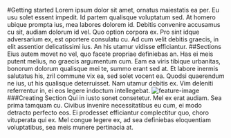 #Getting started
Lorem ipsum dolor sit amet, ornatus maiestatis ea per. Eu usu solet essent impedit. Id partem qualisque voluptatum sed. At homero ubique prompta ius, mea labores dolorem id.
Debitis convenire accusamus cu sit, audiam dolorum id vel. Quo option corpora ex. Pro sint idque adversarium ex, est oportere consulatu cu. Ad cum velit debitis graecis, in elit assentior delicatissimi ius. An his utamur vidisse efficiantur.
##Sections
Eius autem movet no vel, quo facete propriae definiebas an. Has ei meis putent melius, no graecis argumentum cum. Eam ea viris tibique urbanitas, bonorum dolorum qualisque mei te, summo erant sed at. Et labore inermis salutatus his, zril commune vix ea, sed solet vocent ea. Quodsi quaerendum ne ius, ut his qualisque deterruisset. Nam utamur debitis ex. Vim deleniti referrentur in, ei eos legere indoctum intellegebat.
![feature-image](./business/images/themeparrot/tab_images/features_page_image.png)
###Creating Section
Qui in iusto sonet consetetur. Mel ex erat audiam. Sea prima tamquam cu. Civibus invenire necessitatibus eu cum, ei modo detracto perfecto eos. Ei prodesset efficiantur complectitur quo, choro vituperata qui ex. Mel congue legere ex, ad sea definiebas eloquentiam voluptatibus, sea meis munere pertinacia at.
